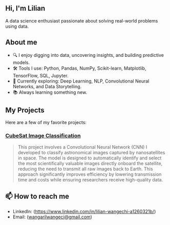 ## Hi, I'm Lilian
A data science enthusiast passionate about solving real-world problems using data.

## About me
- 🔍 I enjoy digging into data, uncovering insights, and building predictive models.
- 🛠️ Tools I use: Python, Pandas, NumPy, Scikit-learn, Matplotlib, TensorFlow, SQL, Jupyter.
- 🧠 Currently exploring: Deep Learning, NLP, Convolutional Neural Networks, and Data Storytelling.
- 📚 Always learning something new.

## My Projects
Here are a few of my favorite projects:

### [CubeSat Image Classification](link-to-repo)
> This project involves a Convolutional Neural Network (CNN) I developed to classify astronomical images captured by nanosatellites in space. The model is designed to automatically identify and select the most scientifically valuable images directly onboard the satellite, reducing the need to transmit all raw images back to Earth. This approach significantly improves efficiency by lowering transmission time and costs while ensuring researchers receive high-quality data.

## 📫 How to reach me
- LinkedIn: (https://www.linkedin.com/in/lilian-wangechi-a1260321b/)
- Email: (wangarilwangeci@gmail.com)
